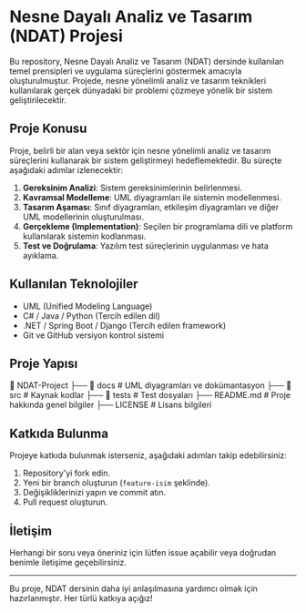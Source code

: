# Nesne Dayalı Analiz ve Tasarım (NDAT) Projesi

Bu repository, Nesne Dayalı Analiz ve Tasarım (NDAT) dersinde kullanılan temel prensipleri ve uygulama süreçlerini göstermek amacıyla oluşturulmuştur. Projede, nesne yönelimli analiz ve tasarım teknikleri kullanılarak gerçek dünyadaki bir problemi çözmeye yönelik bir sistem geliştirilecektir.

## Proje Konusu
Proje, belirli bir alan veya sektör için nesne yönelimli analiz ve tasarım süreçlerini kullanarak bir sistem geliştirmeyi hedeflemektedir. Bu süreçte aşağıdaki adımlar izlenecektir:

1. **Gereksinim Analizi**: Sistem gereksinimlerinin belirlenmesi.
2. **Kavramsal Modelleme**: UML diyagramları ile sistemin modellenmesi.
3. **Tasarım Aşaması**: Sınıf diyagramları, etkileşim diyagramları ve diğer UML modellerinin oluşturulması.
4. **Gerçekleme (Implementation)**: Seçilen bir programlama dili ve platform kullanılarak sistemin kodlanması.
5. **Test ve Doğrulama**: Yazılım test süreçlerinin uygulanması ve hata ayıklama.

## Kullanılan Teknolojiler
- UML (Unified Modeling Language)
- C# / Java / Python (Tercih edilen dil)
- .NET / Spring Boot / Django (Tercih edilen framework)
- Git ve GitHub versiyon kontrol sistemi

## Proje Yapısı
📂 NDAT-Project ├── 📂 docs # UML diyagramları ve dokümantasyon ├── 📂 src # Kaynak kodlar ├── 📂 tests # Test dosyaları ├── README.md # Proje hakkında genel bilgiler ├── LICENSE # Lisans bilgileri

## Katkıda Bulunma
Projeye katkıda bulunmak isterseniz, aşağıdaki adımları takip edebilirsiniz:
1. Repository'yi fork edin.
2. Yeni bir branch oluşturun (`feature-isim` şeklinde).
3. Değişikliklerinizi yapın ve commit atın.
4. Pull request oluşturun.

## İletişim
Herhangi bir soru veya öneriniz için lütfen issue açabilir veya doğrudan benimle iletişime geçebilirsiniz.

---
Bu proje, NDAT dersinin daha iyi anlaşılmasına yardımcı olmak için hazırlanmıştır. Her türlü katkıya açığız!

